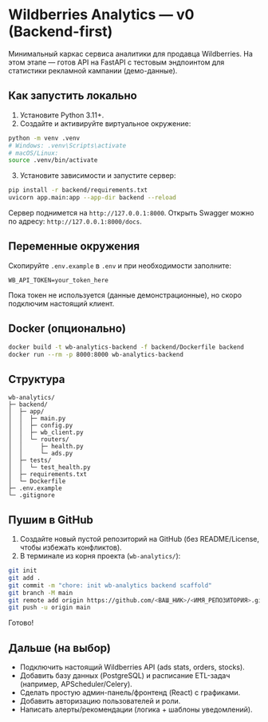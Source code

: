 # Wildberries Analytics — v0 (Backend-first)

Минимальный каркас сервиса аналитики для продавца Wildberries. На этом этапе — готов API на FastAPI с тестовым эндпоинтом для статистики рекламной кампании (демо-данные).

## Как запустить локально

1) Установите Python 3.11+.
2) Создайте и активируйте виртуальное окружение:
```bash
python -m venv .venv
# Windows: .venv\Scripts\activate
# macOS/Linux:
source .venv/bin/activate
```
3) Установите зависимости и запустите сервер:
```bash
pip install -r backend/requirements.txt
uvicorn app.main:app --app-dir backend --reload
```
Сервер поднимется на `http://127.0.0.1:8000`.
Открыть Swagger можно по адресу: `http://127.0.0.1:8000/docs`.

## Переменные окружения

Скопируйте `.env.example` в `.env` и при необходимости заполните:
```
WB_API_TOKEN=your_token_here
```
Пока токен не используется (данные демонстрационные), но скоро подключим настоящий клиент.

## Docker (опционально)

```bash
docker build -t wb-analytics-backend -f backend/Dockerfile backend
docker run --rm -p 8000:8000 wb-analytics-backend
```

## Структура

```
wb-analytics/
├─ backend/
│  ├─ app/
│  │  ├─ main.py
│  │  ├─ config.py
│  │  ├─ wb_client.py
│  │  └─ routers/
│  │     ├─ health.py
│  │     └─ ads.py
│  ├─ tests/
│  │  └─ test_health.py
│  ├─ requirements.txt
│  └─ Dockerfile
├─ .env.example
└─ .gitignore
```

## Пушим в GitHub

1. Создайте новый пустой репозиторий на GitHub (без README/License, чтобы избежать конфликтов).
2. В терминале из корня проекта (`wb-analytics/`):
```bash
git init
git add .
git commit -m "chore: init wb-analytics backend scaffold"
git branch -M main
git remote add origin https://github.com/<ВАШ_НИК>/<ИМЯ_РЕПОЗИТОРИЯ>.git
git push -u origin main
```
Готово!

## Дальше (на выбор)

- Подключить настоящий Wildberries API (ads stats, orders, stocks).
- Добавить базу данных (PostgreSQL) и расписание ETL-задач (например, APScheduler/Celery).
- Сделать простую админ-панель/фронтенд (React) с графиками.
- Добавить авторизацию пользователей и роли.
- Написать алерты/рекомендации (логика + шаблоны уведомлений).